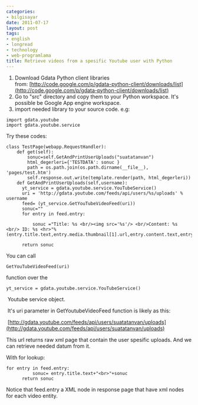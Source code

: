 ```yaml
---
categories:
- bilgisayar
date: 2011-07-17
layout: post
tags:
- english
- longread
- technology
- web-programlama
title: Retrieve videos from a spesific Youtube user with Python
---
```


1. Download Gdata Python client libraries from: [http://code.google.com/p/gdata-python-client/downloads/list](http://code.google.com/p/gdata-python-client/downloads/list)
2. Go to "src" directory and copy them to your Python workspace. It's possible be Google App engine workspace.
3. import needed library to your source code. e.g:

```
import gdata.youtube
import gdata.youtube.service
```

Try these codes:

```
class TestPage(webapp.RequestHandler):
    def get(self):
        sonuc=self.GetAndPrintUserUploads("suatatanvan")
        html_degerleri={'TESTDATA': sonuc }
        path = os.path.join(os.path.dirname(__file__), 'pages/test.htm')
        self.response.out.write(template.render(path, html_degerleri))
    def GetAndPrintUserUploads(self,username):
      yt_service = gdata.youtube.service.YouTubeService()
      uri = 'http://gdata.youtube.com/feeds/api/users/%s/uploads' % username
      feed= (yt_service.GetYouTubeVideoFeed(uri))
      sonuc=""
      for entry in feed.entry:
    
          sonuc ="Title: %s <br/><img src='%s'/> <br/>Content: %s <br/> ID: %s <hr>"%(entry.title.text,entry.media.thumbnail[1].url,entry.content.text,entry.id)+sonuc
          
      return sonuc
```

You can call

```
GetYouTubeVideoFeed(uri)
```

function over the

```
yt_service = gdata.youtube.service.YouTubeService()
```

 Youtube service object.

 It's uri parameter in GetYoutubeVideoFeed function is likely as this:

 [http://gdata.youtube.com/feeds/api/users/suatatanvan/uploads](http://gdata.youtube.com/feeds/api/users/suatatanvan/uploads)

This url returns raw xml page that contain the user spesific uploads. And we can retrieve needed datum from it.

With for lookup:

```
for entry in feed.entry:
          sonuc= entry.title.text+"<br>"+sonuc
      return sonuc
```

Notice that feed.entry a XML node in response page that have xml nodes for each video entity.
